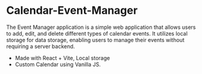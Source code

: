# Calendar-Event-Manager

The Event Manager application is a simple web application that allows users to add, edit, and delete different types of calendar events. It utilizes local storage for data storage, enabling users to manage their events without requiring a server backend.

- Made with React + Vite, Local storage
- Custom Calendar using Vanilla JS.

<!-- <h3>:fire:<a href="https://srk-react-music-player.netlify.app/" target="_blank"><b>Live Demo</b></a>:fire:</h3> -->
